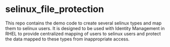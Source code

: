 # selinux_file_protection
This repo contains the demo code to create several selinux types and map them to selinux users. It is designed to be used with Identity Management in RHEL to provide centralized mapping of users to selinux users and protect the data mapped to these types from inappropriate access.

